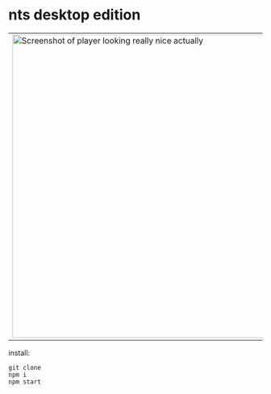 # nts desktop edition

<table>
  <td>
    <img width="600" alt="Screenshot of player looking really nice actually" src="https://github.com/roc/nts-desky/assets/120181/46dd839b-4952-41a1-88ab-0582f6efb3ac">

    
  </td>
</table>

install:

```
git clone
npm i
npm start
```
